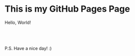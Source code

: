 <head><link rel="shortcut icon" type="image/x-icon" href="favicon.ico">

# This is my GitHub Pages Page

Hello, World!\
\
\
\
\
P.S.
Have a nice day! :)
